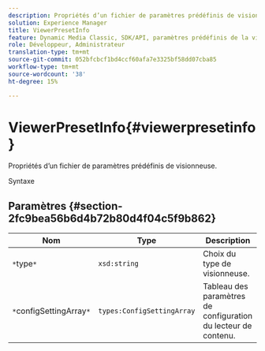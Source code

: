 ```yaml
---
description: Propriétés d’un fichier de paramètres prédéfinis de visionneuse.
solution: Experience Manager
title: ViewerPresetInfo
feature: Dynamic Media Classic, SDK/API, paramètres prédéfinis de la visionneuse
role: Développeur, Administrateur
translation-type: tm+mt
source-git-commit: 052bfcbcf1bd4ccf60afa7e3325bf58dd07cba85
workflow-type: tm+mt
source-wordcount: '38'
ht-degree: 15%

---
```



# ViewerPresetInfo{#viewerpresetinfo}

Propriétés d’un fichier de paramètres prédéfinis de visionneuse.

Syntaxe

## Paramètres {#section-2fc9bea56b6d4b72b80d4f04c5f9b862}

| Nom | Type | Description |
|---|---|---|
| `*`type`*` | `xsd:string` | Choix du type de visionneuse. |
| `*`configSettingArray`*` | `types:ConfigSettingArray` | Tableau des paramètres de configuration du lecteur de contenu. |

